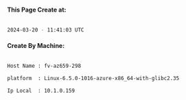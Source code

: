
   
#### This Page Create at:

```bash

2024-03-20 - 11:41:03 UTC

```

#### Create By Machine:

```bash

Host Name : fv-az659-298

platform  : Linux-6.5.0-1016-azure-x86_64-with-glibc2.35

Ip Local  : 10.1.0.159

```

